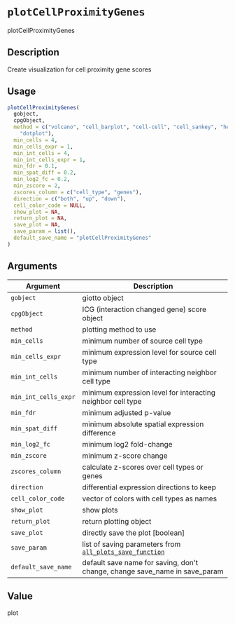 # `plotCellProximityGenes`

plotCellProximityGenes


## Description

Create visualization for cell proximity gene scores


## Usage

```r
plotCellProximityGenes(
  gobject,
  cpgObject,
  method = c("volcano", "cell_barplot", "cell-cell", "cell_sankey", "heatmap",
    "dotplot"),
  min_cells = 4,
  min_cells_expr = 1,
  min_int_cells = 4,
  min_int_cells_expr = 1,
  min_fdr = 0.1,
  min_spat_diff = 0.2,
  min_log2_fc = 0.2,
  min_zscore = 2,
  zscores_column = c("cell_type", "genes"),
  direction = c("both", "up", "down"),
  cell_color_code = NULL,
  show_plot = NA,
  return_plot = NA,
  save_plot = NA,
  save_param = list(),
  default_save_name = "plotCellProximityGenes"
)
```


## Arguments

Argument      |Description
------------- |----------------
`gobject`     |     giotto object
`cpgObject`     |     ICG (interaction changed gene) score object
`method`     |     plotting method to use
`min_cells`     |     minimum number of source cell type
`min_cells_expr`     |     minimum expression level for source cell type
`min_int_cells`     |     minimum number of interacting neighbor cell type
`min_int_cells_expr`     |     minimum expression level for interacting neighbor cell type
`min_fdr`     |     minimum adjusted p-value
`min_spat_diff`     |     minimum absolute spatial expression difference
`min_log2_fc`     |     minimum log2 fold-change
`min_zscore`     |     minimum z-score change
`zscores_column`     |     calculate z-scores over cell types or genes
`direction`     |     differential expression directions to keep
`cell_color_code`     |     vector of colors with cell types as names
`show_plot`     |     show plots
`return_plot`     |     return plotting object
`save_plot`     |     directly save the plot [boolean]
`save_param`     |     list of saving parameters from [`all_plots_save_function`](#allplotssavefunction)
`default_save_name`     |     default save name for saving, don't change, change save_name in save_param


## Value

plot


